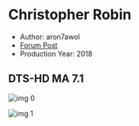 # Christopher Robin

* Author: aron7awol
* [Forum Post](https://www.avsforum.com/threads/bass-eq-for-filtered-movies.2995212/post-57023100)
* Production Year: 2018

## DTS-HD MA 7.1

![img 0](https://i.imgur.com/1qCQGnr.jpg)

![img 1](https://i.imgur.com/tNZHF0q.jpg)

